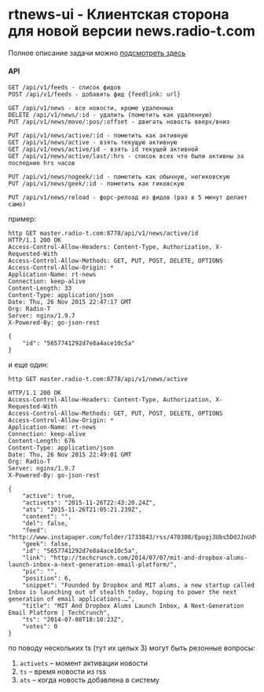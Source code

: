 # rtnews-ui - Клиентская сторона для новой версии news.radio-t.com

Полное описание задачи можно [подсмотреть здесь](http://p.umputun.com/2015/11/26/vsiem-mirom-dlia-obshchiei-polzy/)

#### API 

    GET /api/v1/feeds - список фидов
    POST /api/v1/feeds - добавить фид {feedlink: url}

    GET /api/v1/news - все новости, кроме удаленных
    DELETE /api/v1/news/:id - удалить (пометить как удаленную)
    PUT /api/v1/news/move/:pos/:offset - двигать новость вверх/вниз

    PUT /api/v1/news/active/:id - пометить как активную
    GET /api/v1/news/active - взять текущую активную
    GET /api/v1/news/active/id - взять id текущей активной
    GET /api/v1/news/active/last/:hrs - список всех что были активны за последние hrs часов

    PUT /api/v1/news/nogeek/:id - пометить как обычную, негиковскую 
    PUT /api/v1/news/geek/:id - пометить как гиковскую

    PUT /api/v1/news/reload - форс-релоад из фидов (раз в 5 минут делает само)

пример:
```
http GET master.radio-t.com:8778/api/v1/news/active/id
HTTP/1.1 200 OK
Access-Control-Allow-Headers: Content-Type, Authorization, X-Requested-With
Access-Control-Allow-Methods: GET, PUT, POST, DELETE, OPTIONS
Access-Control-Allow-Origin: *
Application-Name: rt-news
Connection: keep-alive
Content-Length: 33
Content-Type: application/json
Date: Thu, 26 Nov 2015 22:47:17 GMT
Org: Radio-T
Server: nginx/1.9.7
X-Powered-By: go-json-rest

{
    "id": "5657741292d7e8a4ace10c5a"
}
```

и еще один:
```
http GET master.radio-t.com:8778/api/v1/news/active

HTTP/1.1 200 OK
Access-Control-Allow-Headers: Content-Type, Authorization, X-Requested-With
Access-Control-Allow-Methods: GET, PUT, POST, DELETE, OPTIONS
Access-Control-Allow-Origin: *
Application-Name: rt-news
Connection: keep-alive
Content-Length: 676
Content-Type: application/json
Date: Thu, 26 Nov 2015 22:49:01 GMT
Org: Radio-T
Server: nginx/1.9.7
X-Powered-By: go-json-rest

{
    "active": true,
    "activets": "2015-11-26T22:43:20.24Z",
    "ats": "2015-11-26T21:05:21.239Z",
    "content": "",
    "del": false,
    "feed": "http://www.instapaper.com/folder/1733843/rss/470308/Epogj3Ubs5DdJJnUdVD2HUAKSk",
    "geek": false,
    "id": "5657741292d7e8a4ace10c5a",
    "link": "http://techcrunch.com/2014/07/07/mit-and-dropbox-alums-launch-inbox-a-next-generation-email-platform/",
    "pic": "",
    "position": 6,
    "snippet": "Founded by Dropbox and MIT alums, a new startup called Inbox is launching out of stealth today, hoping to power the next generation of email applications.…",
    "title": "MIT And Dropbox Alums Launch Inbox, A Next-Generation Email Platform | TechCrunch",
    "ts": "2014-07-08T18:10:23Z",
    "votes": 0
}
```

по поводу нескольких ts (тут их целых 3) могут быть резонные вопросы:

1. `activets` – момент активации новости
1. `ts` – время новости из rss
1. `ats` – когда новость добавлена в систему

